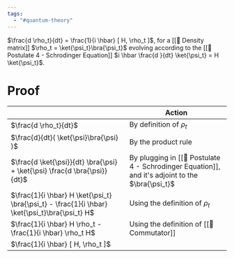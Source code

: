 ```yaml
---
tags:
  - "#quantum-theory"
---
```

$\frac{d \rho_t}{dt} = \frac{1}{i \hbar} [ H, \rho_t ]$, for a [[📘 Density matrix]] $\rho_t = \ket{\psi_t}\bra{\psi_t}$ evolving according to the [[📕 Postulate 4 - Schrodinger Equation]] $i \hbar \frac{d }{dt} \ket{\psi_t} = H \ket{\psi_t}$.

# Proof

|                                                                                                | Action                                                                                           |
| ---------------------------------------------------------------------------------------------- | ------------------------------------------------------------------------------------------------ |
| $\frac{d \rho_t}{dt}$                                                                          | By definition of $\rho_t$                                                                        |
| $\frac{d}{dt}( \ket{\psi}\bra{\psi} )$                                                         | By the product rule                                                                              |
| $\frac{d \ket{\psi}}{dt} \bra{\psi} + \ket{\psi} \frac{d \bra{\psi}}{dt}$                      | By plugging in [[📕 Postulate 4 - Schrodinger Equation]], and it's adjoint to the $\bra{\psi_t}$ |
| $\frac{1}{i \hbar} H \ket{\psi_t} \bra{\psi_t} - \frac{1}{i \hbar} \ket{\psi_t}\bra{\psi_t} H$ | Using the definition of $\rho_t$                                                                 |
| $\frac{1}{i \hbar} H \rho_t - \frac{1}{i \hbar} \rho_t H$                                      | Using the definition of [[📘 Commutator]]                                                        |
| $\frac{1}{i \hbar} [ H, \rho_t ]$                                                              |                                                                                                  |
